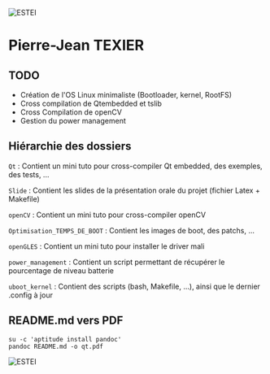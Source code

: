 ![ESTEI](https://raw.github.com/estei-master/segment_SOL/master/PJ/Slide/common/estei.png)

Pierre-Jean TEXIER
============


TODO
----

- Création de l'OS Linux minimaliste (Bootloader, kernel, RootFS)
- Cross compilation de Qtembedded et tslib
- Cross Compilation de openCV
- Gestion du power management

Hiérarchie des dossiers
----------------------
`Qt` 
:   Contient un mini tuto pour cross-compiler Qt embedded, des exemples, des tests, ...

`Slide` 
:   Contient les slides de la présentation orale du projet (fichier Latex + Makefile)

`openCV`
:   Contient un mini tuto pour cross-compiler openCV

`Optimisation_TEMPS_DE_BOOT` 
:   Contient les images de boot, des patchs, ...

`openGLES` 
:   Contient un mini tuto pour installer le driver mali	

`power_management` 
:   Contient un script permettant de récupérer le pourcentage de niveau batterie

`uboot_kernel` 
:   Contient des scripts (bash, Makefile, ...), ainsi que le dernier .config à jour

README.md vers PDF
------------------
	su -c 'aptitude install pandoc' 
	pandoc README.md -o qt.pdf


![ESTEI](https://raw.github.com/estei-master/segment_SOL/master/PJ/Slide/common/cc.png)
